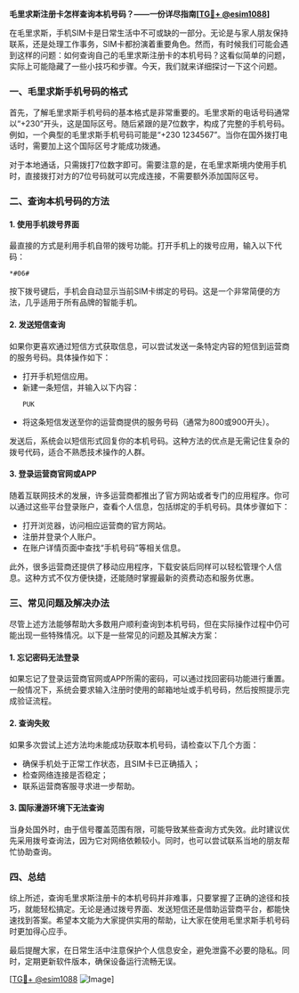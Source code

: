 **毛里求斯注册卡怎样查询本机号码？——一份详尽指南[[TG💪+ @esim1088](https://t.me/s/esim1088)]**

在毛里求斯，手机SIM卡是日常生活中不可或缺的一部分。无论是与家人朋友保持联系，还是处理工作事务，SIM卡都扮演着重要角色。然而，有时候我们可能会遇到这样的问题：如何查询自己的毛里求斯注册卡的本机号码？这看似简单的问题，实际上可能隐藏了一些小技巧和步骤。今天，我们就来详细探讨一下这个问题。

### 一、毛里求斯手机号码的格式

首先，了解毛里求斯手机号码的基本格式是非常重要的。毛里求斯的电话号码通常以“+230”开头，这是国际区号。随后紧跟的是7位数字，构成了完整的手机号码。例如，一个典型的毛里求斯手机号码可能是“+230 1234567”。当你在国外拨打电话时，需要加上这个国际区号才能成功拨通。

对于本地通话，只需拨打7位数字即可。需要注意的是，在毛里求斯境内使用手机时，直接拨打对方的7位号码就可以完成连接，不需要额外添加国际区号。

### 二、查询本机号码的方法

#### 1. 使用手机拨号界面

最直接的方式是利用手机自带的拨号功能。打开手机上的拨号应用，输入以下代码：

```
*#06#
```

按下拨号键后，手机会自动显示当前SIM卡绑定的号码。这是一个非常简便的方法，几乎适用于所有品牌的智能手机。

#### 2. 发送短信查询

如果你更喜欢通过短信方式获取信息，可以尝试发送一条特定内容的短信到运营商的服务号码。具体操作如下：

- 打开手机短信应用。
- 新建一条短信，并输入以下内容：
  ```
  PUK
  ```
- 将这条短信发送至你的运营商提供的服务号码（通常为800或900开头）。

发送后，系统会以短信形式回复你的本机号码。这种方法的优点是无需记住复杂的拨号代码，适合不熟悉技术操作的人群。

#### 3. 登录运营商官网或APP

随着互联网技术的发展，许多运营商都推出了官方网站或者专门的应用程序。你可以通过这些平台登录账户，查看个人信息，包括绑定的手机号码。具体步骤如下：

- 打开浏览器，访问相应运营商的官方网站。
- 注册并登录个人账户。
- 在账户详情页面中查找“手机号码”等相关信息。

此外，很多运营商还提供了移动应用程序，下载安装后同样可以轻松管理个人信息。这种方式不仅方便快捷，还能随时掌握最新的资费动态和服务优惠。

### 三、常见问题及解决办法

尽管上述方法能够帮助大多数用户顺利查询到本机号码，但在实际操作过程中仍可能出现一些特殊情况。以下是一些常见的问题及其解决方案：

#### 1. 忘记密码无法登录

如果忘记了登录运营商官网或APP所需的密码，可以通过找回密码功能进行重置。一般情况下，系统会要求输入注册时使用的邮箱地址或手机号码，然后按照提示完成验证流程。

#### 2. 查询失败

如果多次尝试上述方法均未能成功获取本机号码，请检查以下几个方面：

- 确保手机处于正常工作状态，且SIM卡已正确插入；
- 检查网络连接是否稳定；
- 联系运营商客服寻求进一步帮助。

#### 3. 国际漫游环境下无法查询

当身处国外时，由于信号覆盖范围有限，可能导致某些查询方式失效。此时建议优先采用拨号查询法，因为它对网络依赖较小。同时，也可以尝试联系当地的朋友帮忙协助查询。

### 四、总结

综上所述，查询毛里求斯注册卡的本机号码并非难事，只要掌握了正确的途径和技巧，就能轻松搞定。无论是通过拨号界面、发送短信还是借助运营商平台，都能快速找到答案。希望本文能为大家提供实用的帮助，让大家在使用毛里求斯手机号码时更加得心应手。

最后提醒大家，在日常生活中注意保护个人信息安全，避免泄露不必要的隐私。同时，定期更新软件版本，确保设备运行流畅无误。

[[TG💪+ @esim1088](https://t.me/s/esim1088) ![Image](https://i.postimg.cc/4NQfJmqS/Snipaste-2025-05-13-00-14-12.png)]